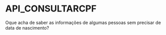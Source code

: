 # API_CONSULTARCPF
Oque acha de saber as informações de algumas pessoas sem precisar de data de nascimento?
